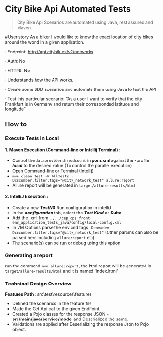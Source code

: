 # City Bike Api Automated Tests 
> City Bike Api Scenarios are automated using Java, rest assured and Maven 

#User story
As a biker I would like to know the exact location of city bikes around the world in a given application.

·         Endpoint: http://api.citybik.es/v2/networks

·         Auth: No

·         HTTPS: No

·         Understands how the API works.

·         Create some BDD scenarios and automate them using Java to test the API

·         Test this particular scenario: “As a user I want to verify that the city Frankfurt is in Germany and return their corresponded latitude and longitude”


## How to

### Execute Tests in Local
#### 1. Maven Execution (Command-line or Intellij Terminal) : 
 - Control the `dataproviderthreadcount` in **pom.xml** against the -profile ***local*** to the desired value (To control the parallel execution)
 - Open Command-line or Terminal (Intellij)
 - `mvn clean test -P AllTests -Dcucumber.filter.tags="@city_network_test" allure:report`
 - Allure report will be generated in ```target/allure-results/html```

#### 2. IntelliJ Execution :
 - Create a new ***TestNG*** Run configuration in intelliJ
 - In the ***configuration*** tab, select the ***Test Kind*** as **Suite**
 - Add the .xml from .`./../cep_dps_front-end_application_tests_java/config/local-config.xml`
 - In VM Options parse the env and tags `-Denv=dev -Dcucumber.filter.tags="@city_network_test"` (Other params can also be parsed here including `allure:report` etc)
 - The scenario(s) can be run or debug using this option

### Generating a report
run the command ```mvn allure:report```, the html report will be generated in ```target/allure-results/html``` and it is named 'index.html'

### Technical Design Overview
**Features Path** :  src\test\resources\features
- Defined the scenarios in the feature file
- Made the Get Api call to the given EndPoint.
- Created a Pojo classes for the response JSON - **src/main/java/service/model** and Deserialized the same.
- Validations are applied after Deserializing the response Json to Pojo object.
